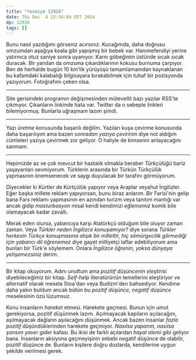 ```yaml
---
title: "Yevmiye 12926"
date: Thu Dec  4 22:54:04 EET 2014
dp: 12926
tags: []
---
```


Bunu nasıl yazdığımı görseniz acırsınız. Kucağımda, daha doğrusu
omzumdan aşağıya koala gibi yapışmış bir bebek var. Hanımefendiyi
yerine yatırınca otuz saniye sonra uyanıyor. Karnı göbeğimin üstünde
sıcak sıcak duracak. Bir yandan da omzuma çıkardıklarının kokusu
burnuma çarpıyor. Ben de herhalde bugün 10 km'lik yürüyüşü
tamamlamamdan kaynaklanan bu kafamdaki kalabalığı bilgisayara
bırakabilmek için tuhaf bir pozisyonda yazıyorum. Fotoğrafımı çeken
olsa.

-----

Site gerisindeki programın değişmesinden mütevellit bazı yazılar
RSS'te çıkmıyor. Çıkanların linkinde hata var. Twitter da o sebeple
linkleri bilemiyormuş. Bunlarla uğraşmam lazım şimdi. 

-----

Yazı *üretme* konusunda başarılı değilim. Yazıları kuşa çevirme
konusunda daha başarılıyım ama bazen *sonradan yazıya çeviririm* diye
not aldığım cümleleri yazıya çevirmek zor geliyor. O haliyle de
kimsenin anlayacağını sanmam.

-----

Hepimizde az ve çok mevcut bir hastalık olmakla beraber *Türkçülüğü*
bariz yaşayanları sevmiyorum. Türklerin arasında bir Türkün Türkçülük
yapmasının önemsenecek ve saygı duyulacak bir tarafını görmüyorum.

Diyecekler ki Kürtler de Kürtçülük yapıyor veya Araplar veyahut
İngilizler. Eğer başka millete reklam yapıyorsan, bunu biraz anlarım.
Bir Farisi'nin gelip bana Fars reklamı yapmasının en azından turizm
veya tanıtım mantığı var ancak gidip *masturbasyon* misal kendi
kendimizi *eğlememiz* komik bile olamayacak kadar zavallı.

Merak eden olursa, yabancıya karşı Atatürkçü olduğum bile oluyor zaman
zaman. Veya *Türkler neden İngilizce konuşamıyor?* diye sorana
*Türkler herkesin Türkçe konuşmasına alışık bir millettir, hiç
sömürgecilik görmediği için yabancı dil öğrenemez* diye gayet
milliyetçi laflar edebiliyorum ama bunları bir Türk'e söylemem. Onlara
*İngilizce öğrenin, yoksa dünyaya yetişemezsiniz* derim.

-----

Bir kitap okuyorum. Adını unuttum ama *pozitif düşüncenin eleştirisi*
diyebileceğimiz bir kitap. *Self-help* literatürünün temellerini
eleştiriyor ve alternatif olarak mesela Stoa'dan veya Budizm'den
bahsediyor. Kendime daha yakın buldum ancak bütün bu *pozitif düşünce,
negatif düşünce* meselesinin özü lüzumsuz.

Konu insanların *hareket* etmesi. Harekete geçmesi. Bunun için umut
gerekiyorsa, pozitif düşünmek lazım. Açılmayacak kapıların
açılacağını, aşılmayacak dağların aşılacağını düşünmek. Ancak bazen
insanlar *fazla pozitif* düşündüklerinden harekete geçmiyor. *Nasılsa
yaparım, nasılsa şansım yaver gider* kafası. Bu ikisi de farklı
açılardan *hayal alemi* gibi geliyor bana. İnsanların aksiyona
geçmeyişinin sebebi negatif düşünce de olabilir, pozitif düşünce
de. Bunların kişilere doğru dozlarda, kendilerine uygun şekilde
verilmesi gerek.



